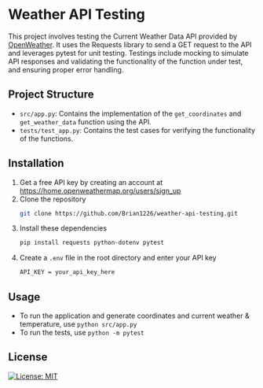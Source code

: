 # Weather API Testing

This project involves testing the Current Weather Data API provided by [OpenWeather](https://openweathermap.org/current). It uses the Requests library to send a GET request to the API and leverages pytest for unit testing. Testings include mocking to simulate API responses and validating the functionality of the function under test, and ensuring proper error handling.

## Project Structure

- `src/app.py`: Contains the implementation of the `get_coordinates` and `get_weather_data` function using the API.
- `tests/test_app.py`: Contains the test cases for verifying the functionality of the functions.

## Installation
1. Get a free API key by creating an account at https://home.openweathermap.org/users/sign_up
2. Clone the repository
   ```bash
   git clone https://github.com/Brian1226/weather-api-testing.git
   ```
3. Install these dependencies
   ```bash
   pip install requests python-dotenv pytest
   ```
4. Create a `.env` file in the root directory and enter your API key
   ```bash
   API_KEY = your_api_key_here
   ```

## Usage
- To run the application and generate coordinates and current weather & temperature, use `python src/app.py`
- To run the tests, use `python -m pytest`

## License
[![License: MIT](https://img.shields.io/badge/License-MIT-yellow.svg)](https://opensource.org/licenses/MIT)

